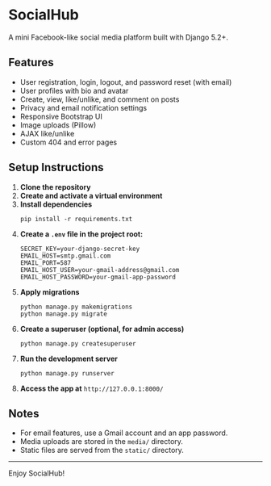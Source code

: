 # SocialHub

A mini Facebook-like social media platform built with Django 5.2+.

## Features
- User registration, login, logout, and password reset (with email)
- User profiles with bio and avatar
- Create, view, like/unlike, and comment on posts
- Privacy and email notification settings
- Responsive Bootstrap UI
- Image uploads (Pillow)
- AJAX like/unlike
- Custom 404 and error pages

## Setup Instructions

1. **Clone the repository**
2. **Create and activate a virtual environment**
3. **Install dependencies**
   ```
   pip install -r requirements.txt
   ```
4. **Create a `.env` file in the project root:**
   ```
   SECRET_KEY=your-django-secret-key
   EMAIL_HOST=smtp.gmail.com
   EMAIL_PORT=587
   EMAIL_HOST_USER=your-gmail-address@gmail.com
   EMAIL_HOST_PASSWORD=your-gmail-app-password
   ```
5. **Apply migrations**
   ```
   python manage.py makemigrations
   python manage.py migrate
   ```
6. **Create a superuser (optional, for admin access)**
   ```
   python manage.py createsuperuser
   ```
7. **Run the development server**
   ```
   python manage.py runserver
   ```
8. **Access the app at** `http://127.0.0.1:8000/`

## Notes
- For email features, use a Gmail account and an app password.
- Media uploads are stored in the `media/` directory.
- Static files are served from the `static/` directory.

---

Enjoy SocialHub!